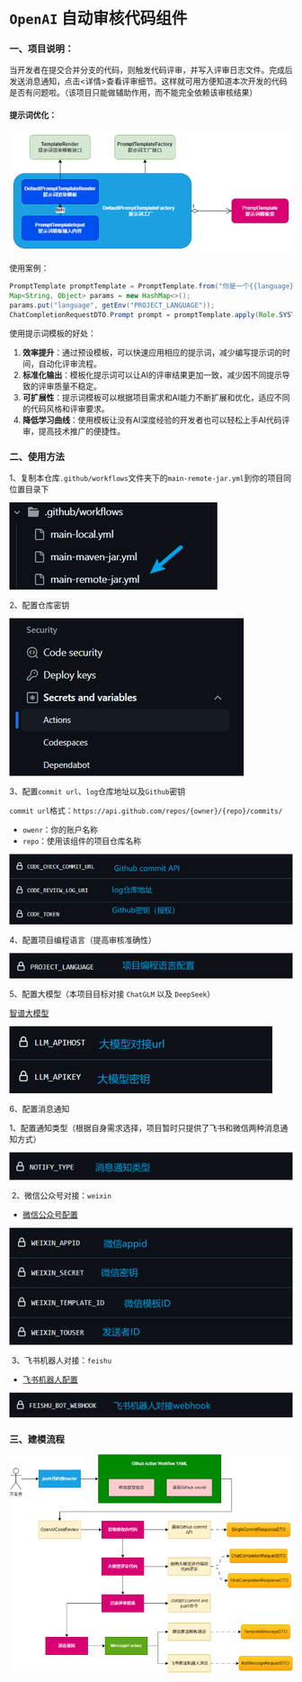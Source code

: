 # `OpenAI` 自动审核代码组件

### 一、项目说明：

​		当开发者在提交合并分支的代码，则触发代码评审，并写入评审日志文件。完成后发送消息通知，点击<详情>查看评审细节。这样就可用方便知道本次开发的代码是否有问题啦。（该项目只能做辅助作用，而不能完全依赖该审核结果）

#### 提示词优化：

![](img/模板模式.png)

使用案例：

```java
PromptTemplate promptTemplate = PromptTemplate.from("你是一个{{language}}高级编程架构师，精通各类场景方案和架构设计，请你辅助用户评审代码。");
Map<String, Object> params = new HashMap<>();
params.put("language", getEnv("PROJECT_LANGUAGE"));
ChatCompletionRequestDTO.Prompt prompt = promptTemplate.apply(Role.SYSTEM, params);
```

使用提示词模板的好处：

1. **效率提升**：通过预设模板，可以快速应用相应的提示词，减少编写提示词的时间，自动化评审流程。
2. **标准化输出**：模板化提示词可以让AI的评审结果更加一致，减少因不同提示导致的评审质量不稳定。
3. **可扩展性**：提示词模板可以根据项目需求和AI能力不断扩展和优化，适应不同的代码风格和评审要求。
4. **降低学习曲线**：使用模板让没有AI深度经验的开发者也可以轻松上手AI代码评审，提高技术推广的便捷性。

### 二、使用方法

1、复制本仓库`.github/workflows`文件夹下的`main-remote-jar.yml`到你的项目同位置目录下

![](img/workflows文件.png)

2、配置仓库密钥

![](img/配置密钥.png)

3、配置`commit url`、`log`仓库地址以及`Github`密钥

`commit url`格式：`https://api.github.com/repos/{owner}/{repo}/commits/`

- `owenr`：你的账户名称
- `repo`：使用该组件的项目仓库名称

![](img/Github配置.png)

4、配置项目编程语言（提高审核准确性）

![](img/语言配置.png)

5、配置大模型（本项目目标对接 `ChatGLM` 以及 `DeepSeek`）

[智谱大模型](https://open.bigmodel.cn/usercenter/apikeys)

![](img/大模型配置.png)

6、配置消息通知

​	1、配置通知类型（根据自身需求选择，项目暂时只提供了飞书和微信两种消息通知方式）

![](img/消息类型配置.png)

​	2、微信公众号对接：`weixin`		

- [微信公众号配置](https://mp.weixin.qq.com/debug/cgi-bin/sandboxinfo?action=showinfo&t=sandbox/index)

![](img/微信配置.png)

​	3、飞书机器人对接：`feishu`

- [飞书机器人配置](https://open.feishu.cn/document/client-docs/bot-v3/add-custom-bot)

![](img/飞书机器人配置.png)



### 三、建模流程

![](img/建模流程.png)
